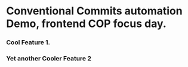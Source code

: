 # Conventional Commits automation Demo, frontend COP focus day.

### Cool Feature 1.

### Yet another Cooler Feature 2